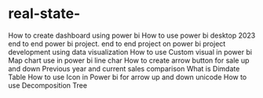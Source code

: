 # real-state-
 How to create dashboard using power bi
 How to use power bi desktop 2023
 end to end power bi project.
 end to end project on power bi
project development using data visualization
 How to use Custom visual in power bi
Map chart use in power bi line char 
How to create arrow button for sale up and down
Previous year and current sales comparison
What is Dimdate Table
How to use Icon in Power bi for arrow up and down unicode
How to use Decomposition Tree
